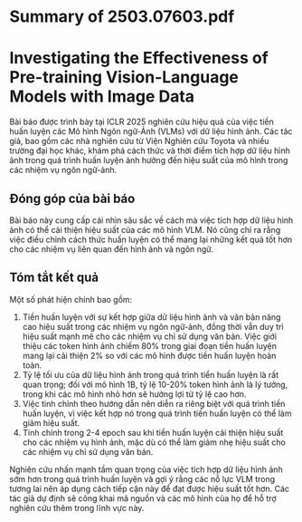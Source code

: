 # Summary of 2503.07603.pdf

# Investigating the Effectiveness of Pre-training Vision-Language Models with Image Data

Bài báo được trình bày tại ICLR 2025 nghiên cứu hiệu quả của việc tiền huấn luyện các Mô hình Ngôn ngữ-Ảnh (VLMs) với dữ liệu hình ảnh. Các tác giả, bao gồm các nhà nghiên cứu từ Viện Nghiên cứu Toyota và nhiều trường đại học khác, khám phá cách thức và thời điểm tích hợp dữ liệu hình ảnh trong quá trình huấn luyện ảnh hưởng đến hiệu suất của mô hình trong các nhiệm vụ ngôn ngữ-ảnh.

## Đóng góp của bài báo
Bài báo này cung cấp cái nhìn sâu sắc về cách mà việc tích hợp dữ liệu hình ảnh có thể cải thiện hiệu suất của các mô hình VLM. Nó cũng chỉ ra rằng việc điều chỉnh cách thức huấn luyện có thể mang lại những kết quả tốt hơn cho các nhiệm vụ liên quan đến hình ảnh và ngôn ngữ.

## Tóm tắt kết quả
Một số phát hiện chính bao gồm:
1. Tiền huấn luyện với sự kết hợp giữa dữ liệu hình ảnh và văn bản nâng cao hiệu suất trong các nhiệm vụ ngôn ngữ-ảnh, đồng thời vẫn duy trì hiệu suất mạnh mẽ cho các nhiệm vụ chỉ sử dụng văn bản. Việc giới thiệu các token hình ảnh chiếm 80% trong giai đoạn tiền huấn luyện mang lại cải thiện 2% so với các mô hình được tiền huấn luyện hoàn toàn.
2. Tỷ lệ tối ưu của dữ liệu hình ảnh trong quá trình tiền huấn luyện là rất quan trọng; đối với mô hình 1B, tỷ lệ 10-20% token hình ảnh là lý tưởng, trong khi các mô hình nhỏ hơn sẽ hưởng lợi từ tỷ lệ cao hơn.
3. Việc tinh chỉnh theo hướng dẫn nên diễn ra riêng biệt với quá trình tiền huấn luyện, vì việc kết hợp nó trong quá trình tiền huấn luyện có thể làm giảm hiệu suất.
4. Tinh chỉnh trong 2-4 epoch sau khi tiền huấn luyện cải thiện hiệu suất cho các nhiệm vụ hình ảnh, mặc dù có thể làm giảm nhẹ hiệu suất cho các nhiệm vụ chỉ sử dụng văn bản.

Nghiên cứu nhấn mạnh tầm quan trọng của việc tích hợp dữ liệu hình ảnh sớm hơn trong quá trình huấn luyện và gợi ý rằng các nỗ lực VLM trong tương lai nên áp dụng cách tiếp cận này để đạt được hiệu suất tốt hơn. Các tác giả dự định sẽ công khai mã nguồn và các mô hình của họ để hỗ trợ nghiên cứu thêm trong lĩnh vực này.

